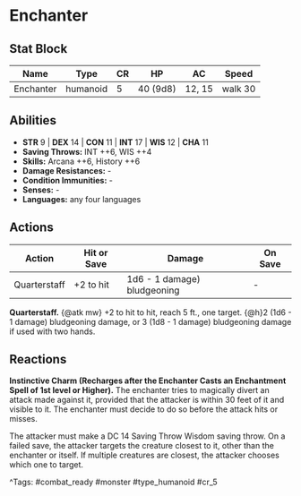 # Enchanter

## Stat Block

| Name | Type | CR | HP | AC | Speed |
|------|------|----|----|----|-------|
| Enchanter | humanoid | 5 | 40 (9d8) | 12, 15 | walk 30 |

## Abilities

- **STR** 9 | **DEX** 14 | **CON** 11 | **INT** 17 | **WIS** 12 | **CHA** 11
- **Saving Throws:** INT ++6, WIS ++4  
- **Skills:** Arcana ++6, History ++6  
- **Damage Resistances:** -  
- **Condition Immunities:** -  
- **Senses:** -  
- **Languages:** any four languages


## Actions

| Action | Hit or Save | Damage | On Save |
|--------|--------------|--------|----------|
| Quarterstaff | +2 to hit | 1d6 - 1 damage) bludgeoning | - |

**Quarterstaff.** {@atk mw} +2 to hit to hit, reach 5 ft., one target. {@h}2 (1d6 - 1 damage) bludgeoning damage, or 3 (1d8 - 1 damage) bludgeoning damage if used with two hands.

## Reactions

**Instinctive Charm (Recharges after the Enchanter Casts an Enchantment Spell of 1st level or Higher).** The enchanter tries to magically divert an attack made against it, provided that the attacker is within 30 feet of it and visible to it. The enchanter must decide to do so before the attack hits or misses.

The attacker must make a DC 14 Saving Throw Wisdom saving throw. On a failed save, the attacker targets the creature closest to it, other than the enchanter or itself. If multiple creatures are closest, the attacker chooses which one to target.



^Tags: #combat_ready #monster #type_humanoid #cr_5